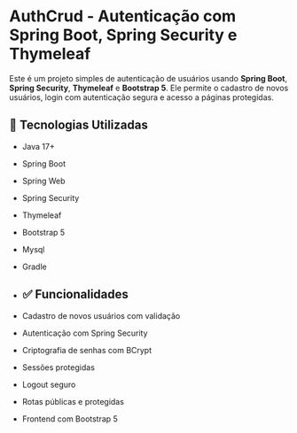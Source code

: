 # AuthCrud - Autenticação com Spring Boot, Spring Security e Thymeleaf

Este é um projeto simples de autenticação de usuários usando **Spring Boot**, **Spring Security**, **Thymeleaf** e **Bootstrap 5**. Ele permite o cadastro de novos usuários, login com autenticação segura e acesso a páginas protegidas.

## 🚀 Tecnologias Utilizadas

- Java 17+
- Spring Boot
- Spring Web
- Spring Security
- Thymeleaf
- Bootstrap 5
- Mysql
- Gradle

- ## ✅ Funcionalidades

- Cadastro de novos usuários com validação
- Autenticação com Spring Security
- Criptografia de senhas com BCrypt
- Sessões protegidas
- Logout seguro
- Rotas públicas e protegidas
- Frontend com Bootstrap 5
